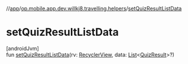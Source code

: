 //[app](../../index.md)/[op.mobile.app.dev.willkj8.travelling.helpers](index.md)/[setQuizResultListData](set-quiz-result-list-data.md)

# setQuizResultListData

[androidJvm]\
fun [setQuizResultListData](set-quiz-result-list-data.md)(rv: [RecyclerView](https://developer.android.com/reference/kotlin/androidx/recyclerview/widget/RecyclerView.html), data: [List](https://kotlinlang.org/api/latest/jvm/stdlib/kotlin.collections/-list/index.html)&lt;[QuizResult](../op.mobile.app.dev.willkj8.travelling.model/-quiz-result/index.md)&gt;?)
